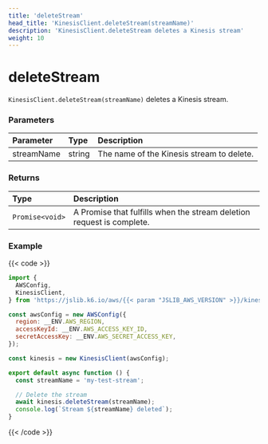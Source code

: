 ```yaml
---
title: 'deleteStream'
head_title: 'KinesisClient.deleteStream(streamName)'
description: 'KinesisClient.deleteStream deletes a Kinesis stream'
weight: 10
---
```


# deleteStream

`KinesisClient.deleteStream(streamName)` deletes a Kinesis stream.

### Parameters

| Parameter  | Type   | Description                               |
| :--------- | :----- | :---------------------------------------- |
| streamName | string | The name of the Kinesis stream to delete. |

### Returns

| Type            | Description                                                           |
| :-------------- | :-------------------------------------------------------------------- |
| `Promise<void>` | A Promise that fulfills when the stream deletion request is complete. |

### Example

{{< code >}}

<!-- md-k6:skip -->

```javascript
import {
  AWSConfig,
  KinesisClient,
} from 'https://jslib.k6.io/aws/{{< param "JSLIB_AWS_VERSION" >}}/kinesis.js';

const awsConfig = new AWSConfig({
  region: __ENV.AWS_REGION,
  accessKeyId: __ENV.AWS_ACCESS_KEY_ID,
  secretAccessKey: __ENV.AWS_SECRET_ACCESS_KEY,
});

const kinesis = new KinesisClient(awsConfig);

export default async function () {
  const streamName = 'my-test-stream';

  // Delete the stream
  await kinesis.deleteStream(streamName);
  console.log(`Stream ${streamName} deleted`);
}
```

{{< /code >}}
